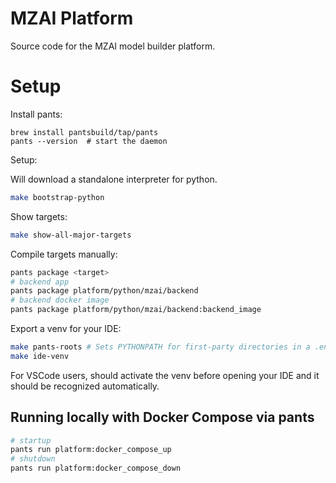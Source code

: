 # MZAI Platform

Source code for the MZAI model builder platform.


# Setup 

Install pants:

```shell
brew install pantsbuild/tap/pants
pants --version  # start the daemon
```

Setup:

Will download a standalone interpreter for python.
```bash
make bootstrap-python
```

Show targets:

```bash
make show-all-major-targets
```

Compile targets manually:

```bash
pants package <target>
# backend app
pants package platform/python/mzai/backend
# backend docker image
pants package platform/python/mzai/backend:backend_image
```

Export a venv for your IDE:

```bash
make pants-roots # Sets PYTHONPATH for first-party directories in a .env file
make ide-venv
```

For VSCode users, should activate the venv before opening your IDE
and it should be recognized automatically.

## Running locally with Docker Compose via pants

```bash
# startup
pants run platform:docker_compose_up
# shutdown
pants run platform:docker_compose_down
```




